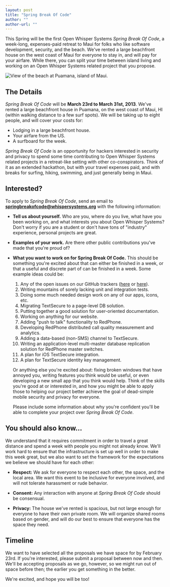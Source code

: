 ```yaml
---
layout: post
title: "Spring Break Of Code"
author: ""
author-url: ""
---
```


This Spring will be the first Open Whisper Systems *Spring Break Of Code*, a week-long, expenses-paid retreat to
Maui for folks who like software development, security, and the beach.  We've rented a large beachfront house on 
the west coast of Maui for everyone to stay in, and will pay for your airfare.  While there, you can split your 
time between island living and working on an Open Whisper Systems related project that you propose.

<img class="nice" src="/blog/images/maui.png" alt="View of the beach at Puamana, island of Maui." />

<!--more-->

## The Details

*Spring Break Of Code* will be **March 23rd to March 31st, 2013**.  We've rented a large beachfront house in Puamana, on
the west coast of Maui, HI (within walking distance to a few surf spots).  We will be taking up to eight people, and will 
cover your costs for:

-  Lodging in a large beachfront house.
-  Your airfare from the US.
-  A surfboard for the week.

*Spring Break Of Code* is an opportunity for hackers interested in security and privacy to spend some time contributing 
to Open Whisper Systems related projects in a retreat-like setting with other co-conspirators.  Think of it as an extended 
hackathon, but with your travel expenses paid, and with breaks for surfing, hiking, swimming, and just generally being in Maui.

## Interested?

To apply to *Spring Break Of Code*, send an email to **springbreakofcode@whispersystems.org** with the following information:

- **Tell us about yourself.** Who are you, where do you live, what have you been working on, and what interests you about 
  Open Whisper Systems? Don't worry if you are a student or don't have tons of "industry" experience, personal projects 
  are great.
- **Examples of your work.** Are there other public contributions you've made that you're proud of?
- **What you want to work on for Spring Break Of Code.** This should be something you're excited about that can either
  be finished in a week, or that a useful and discrete part of can be finished in a week. Some example ideas could be:

  1. Any of the open issues on our GitHub trackers ([here](https://github.com/WhisperSystems/TextSecure/issues) or
     [here](https://github.com/WhisperSystems/RedPhone/issues/)).
  1. Writing mountains of sorely lacking unit and integration tests.
  1. Doing some much needed design work on any of our apps, icons, etc.
  1. Migrating TextSecure to a page-level DB solution.
  1. Putting together a good solution for user-oriented documentation.
  1. Working on anything for our website.
  1. Adding "push to talk" functionality to RedPhone.
  1. Developing RedPhone distributed call quality measurement and analytics.
  1. Adding a data-based (non-SMS) channel to TextSecure.
  1. Writing an application-level multi-master database replication solution for RedPhone master switches.
  1. A plan for iOS TextSecure integration.
  1. A plan for TextSecure identity key management.

  Or anything else you're excited about: fixing broken windows that have annoyed you, writing features you think would
  be useful, or even developing a new small app that you think would help.  Think of the skills you're good at or interested in,
  and how you might be able to apply those to helping our project better achieve the goal of dead-simple mobile security and 
  privacy for everyone.

  Please include some information about why you're confident you'll be able to complete your project over *Spring Break Of Code*.

## You should also know...

We understand that it requires commitment in order to travel a great distance and spend a week with people you 
might not already know.  We'll work hard to ensure that the infrastructure is set up well in order to make 
this week great, but we also want to set the framework for the expectations we believe we should have for 
each other:

- **Respect:** We ask for everyone to respect each other, the space, and the local area.  We want this event to 
be inclusive for everyone involved, and will not tolerate harassment or rude behavior.

- **Consent:** Any interaction with anyone at *Spring Break Of Code* should be consensual.

- **Privacy:** The house we've rented is spacious, but not large enough for everyone to have their own private 
room.  We will organize shared rooms based on gender, and will do our best to ensure that everyone has the space 
they need.

## Timeline

We want to have selected all the proposals we have space for by February 23rd.  If you're interested, please submit a 
proposal between now and then. We'll be accepting proposals as we go, however, so we might run out of space before then; 
the earlier you get something in the better.

We're excited, and hope you will be too!
